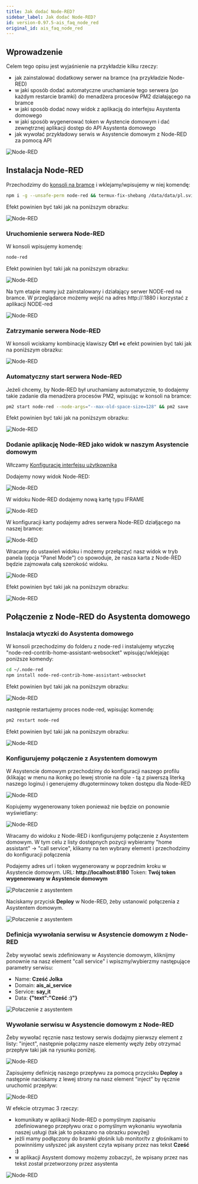 ```yaml
---
title: Jak dodać Node-RED?
sidebar_label: Jak dodać Node-RED?
id: version-0.97.5-ais_faq_node_red
original_id: ais_faq_node_red
---
```


## Wprowadzenie

Celem tego opisu jest wyjaśnienie na przykładzie kilku rzeczy:

- jak zainstalować dodatkowy serwer na bramce (na przykładzie Node-RED)
- w jaki sposób dodać automatyczne uruchamianie tego serwera (po każdym restarcie bramki) do menadżera procesów PM2 działającego na bramce
- w jaki sposób dodać nowy widok z aplikacją do interfejsu Asystenta domowego
- w jaki sposób wygenerować token w Aystencie domowym i dać zewnętrznej aplikacji dostęp do API Asystenta domowego
- jak wywołać przykładowy serwis w Asystencie domowym z Node-RED za pomocą API 

![Node-RED](/AIS-docs/img/en/faq/node_red_hey_jolka.png)


## Instalacja Node-RED

Przechodzimy do [konsoli na bramce](/AIS-docs/docs/en/ais_bramka_remote_ssh.html#dostęp-do-konsoli-z-aplikacji) i wklejamy/wpisujemy w niej komendę:

```bash
npm i -g --unsafe-perm node-red && termux-fix-shebang /data/data/pl.sviete.dom/files/usr/bin/node-red
```

Efekt powinien być taki jak na poniższym obrazku:

![Node-RED](/AIS-docs/img/en/faq/node_red_install.png)


### Uruchomienie serwera Node-RED

W konsoli wpisujemy komendę:
```bash
node-red
```

Efekt powinien być taki jak na poniższym obrazku:

![Node-RED](/AIS-docs/img/en/faq/node_red_start.png)

Na tym etapie mamy już zainstalowany i działający serwer NODE-red na bramce. W przeglądarce możemy wejść na adres http://<ip-bramki-w-lokalnej-seieci>:1880 i korzystać z aplikacji NODE-red

![Node-RED](/AIS-docs/img/en/faq/node_red_in_browser.png)


### Zatrzymanie serwera Node-RED

W konsoli wciskamy kombinację klawiszy **Ctrl +c** efekt powinien być taki jak na poniższym obrazku:


![Node-RED](/AIS-docs/img/en/faq/node_red_stop_in_console.png)


### Automatyczny start serwera Node-RED 

Jeżeli chcemy, by Node-RED był uruchamiany automatycznie, to dodajemy takie zadanie dla menadżera procesów PM2, wpisując w konsoli na bramce:

```bash
pm2 start node-red --node-args="--max-old-space-size=128" && pm2 save
```
Efekt powinien być taki jak na poniższym obrazku:

![Node-RED](/AIS-docs/img/en/faq/node_red_start_from_pm2.png)


### Dodanie aplikację Node-RED jako widok w naszym Asystencie domowym

Włczamy [Konfigurację interfejsu użytkownika](AIS-docs/docs/en/next/ais_app_ui_config.html)

Dodajemy nowy widok Node-RED:

![Node-RED](/AIS-docs/img/en/faq/node_red_view.png)

W widoku Node-RED dodajemy nową kartę typu IFRAME 

![Node-RED](/AIS-docs/img/en/faq/node_red_new_card.png)

W konfiguracji karty podajemy adres serwera Node-RED działjącego na naszej bramce:

![Node-RED](/AIS-docs/img/en/faq/node_red_new_card_2.png)

Wracamy do ustawień widoku i możemy przełączyć nasz widok w tryb panela (opcja "Panel Mode") co spowoduje, że nasza karta z Node-RED będzie zajmowała całą szerokość widoku.

![Node-RED](/AIS-docs/img/en/faq/node_red_view_panel_mode.png)


Efekt powinien być taki jak na poniższym obrazku:

![Node-RED](/AIS-docs/img/en/faq/node_red_in_view.png)


## Połączenie z Node-RED do Asystenta domowego

### Instalacja wtyczki do Asystenta domowego

W konsoli przechodzimy do folderu z node-red i instalujemy wtyczkę "node-red-contrib-home-assistant-websocket" wpisując/wklejając poniższe komendy:

```bash
cd ~/.node-red
npm install node-red-contrib-home-assistant-websocket
```

Efekt powinien być taki jak na poniższym obrazku:

![Node-RED](/AIS-docs/img/en/faq/node_red_install_plugin_to_hass.png)

następnie restartujemy proces node-red, wpisując komendę:

```bash
pm2 restart node-red
```

Efekt powinien być taki jak na poniższym obrazku:

![Node-RED](/AIS-docs/img/en/faq/node_red_reset_from_pm2.png)



### Konfigurujemy połączenie z Asystentem domowym

W Asystencie domowym przechodzimy do konfiguracji naszego profilu (klikając w menu na ikonkę po lewej stronie na dole - tą z piwerszą literką naszego loginu) i generujemy długoterminowy token dostępu dla Node-RED

![Node-RED](/AIS-docs/img/en/faq/node_red_long_token.png)

Kopiujemy wygenerowany token ponieważ nie będzie on ponownie wyświetlany:

![Node-RED](/AIS-docs/img/en/faq/node_red_long_token_copy.png)

Wracamy do widoku z Node-RED i konfigurujemy połączenie z Asystentem domowym.
W tym celu z listy dostępnych pozycji wybieramy "home assistant" -> "call service", klikamy na ten wybrany element i przechodzimy do konfiguracji połączenia

Podajemy adres url i token wygenerowany w poprzednim kroku w Asystencie domowym.
URL: **http://localhost:8180**
Token: **Twój token wygenerowany w Asystencie domowym**
  
![Połaczenie z asystentem](/AIS-docs/img/en/faq/Node-red-Home-Assistant-connection.png)


Naciskamy przycisk **Deploy** w Node-RED, żeby ustanowić połączenia z Asystentem domowym.

![Połaczenie z asystentem](/AIS-docs/img/en/faq/node_red_deploy.png)



### Definicja wywołania serwisu w Asystencie domowym z Node-RED

Żeby wywołać sewis zdefiniowany w Asystencie domowym, kliknijmy ponownie na nasz element "call service" i wpiszmy/wybierzmy następujące parametry serwisu:

- Name: **Cześć Jolka**
- Domain: **ais_ai_service**
- Service: **say_it**
- Data: **{"text":"Cześć :)"}**


![Połaczenie z asystentem](/AIS-docs/img/en/faq/node_red_home_assistant_service_definition.png)


### Wywołanie serwisu w Asystencie domowym z Node-RED

Żeby wywołać ręcznie nasz testowy serwis dodajmy pierwszy element z listy: "inject", następnie połączmy nasze elementy węzły żeby otrzymać przepływ taki jak na rysunku poniżej.

![Node-RED](/AIS-docs/img/en/faq/node_red_test_call_service.png)

Zapisujemy definicję naszego przepływu za pomocą przycisku **Deploy** a następnie naciskamy z lewej strony na nasz element "inject" by ręcznie uruchomić przepływ:

![Node-RED](/AIS-docs/img/en/faq/node_red_call_service.png)

W efekcie otrzymac 3 rzeczy:

- komunikaty w aplikacji Node-RED o pomyślnym zapisaniu zdefiniowanego przepływu oraz o pomyślnym wykonaniu wywołania naszej usługi (tak jak to pokazano na obrazku powyżej)
- jeżli mamy podłączony do bramki głośnik lub monitor/tv z głośnikami to powinniśmy usłyszeć jak asystent czyta wpisany przez nas tekst **Cześć :)**
- w aplikacji Asystent domowy możemy zobaczyć, że wpisany przez nas tekst został przetworzony przez asystenta

![Node-RED](/AIS-docs/img/en/faq/node_red_to_ais.png)